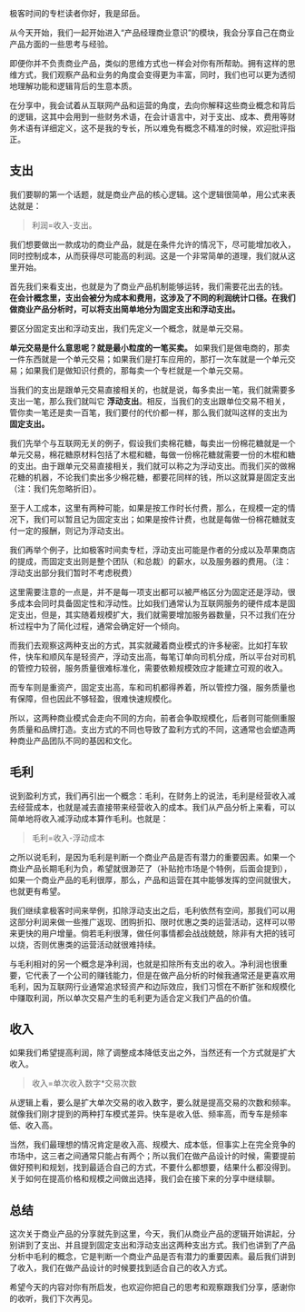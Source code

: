 极客时间的专栏读者你好，我是邱岳。

从今天开始，我们一起开始进入“产品经理商业意识”的模块，我会分享自己在商业产品方面的一些思考与经验。

即便你并不负责商业产品，类似的思维方式也一样会对你有所帮助。拥有这样的思维方式，我们观察产品和业务的角度会变得更为丰富，同时，我们也可以更为透彻地理解功能和逻辑背后的生意本质。

在分享中，我会试着从互联网产品和运营的角度，去向你解释这些商业概念和背后的逻辑，这其中会用到一些财务术语，在会计语言中，对于支出、成本、费用等财务术语有详细定义，这不是我的专长，所以难免有概念不精准的时候，欢迎批评指正。

## 支出

我们要聊的第一个话题，就是商业产品的核心逻辑。这个逻辑很简单，用公式来表达就是：

> 利润=收入-支出。

我们想要做出一款成功的商业产品，就是在条件允许的情况下，尽可能增加收入，同时控制成本，从而获得尽可能高的利润。这是一个非常简单的道理，我们就从这里开始。

首先我们来看支出，也就是为了商业产品机制能够运转，我们需要花出去的钱。 **在会计概念里，支出会被分为成本和费用，这涉及了不同的利润统计口径。在我们做商业产品分析时，可以将支出简单地分为固定支出和浮动支出。**

要区分固定支出和浮动支出，我们先定义一个概念，就是单元交易。

**单元交易是什么意思呢？就是最小粒度的一笔买卖。** 如果我们是做电商的，那卖一件东西就是一个单元交易；如果我们是打车应用的，那打一次车就是一个单元交易；如果我们是做知识付费的，那每卖一个专栏就是一个单元交易。

当我们的支出是跟单元交易直接相关的，也就是说，每多卖出一笔，我们就需要多支出一笔，那么我们就叫它 **浮动支出**。相反，当我们的支出跟单位交易不相关，管你卖一笔还是卖一百笔，我们要付的代价都一样，那么我们就叫这样的支出为 **固定支出。**

我们先举个与互联网无关的例子，假设我们卖棉花糖，每卖出一份棉花糖就是一个单元交易，棉花糖原材料包括了木棍和糖，每做一份棉花糖就需要一份的木棍和糖的支出。由于跟单元交易直接相关，我们就可以称之为浮动支出。而我们买的做棉花糖的机器，不论我们卖出多少棉花糖，都要花同样的钱，所以这就算是固定支出（注：我们先忽略折旧）。

至于人工成本，这里有两种可能，如果是按工作时长付费，那么，在规模一定的情况下，我们可以暂且记为固定支出；如果是按件计费，也就是每做一份棉花糖就支付一定的报酬，则记为浮动支出。

我们再举个例子，比如极客时间卖专栏，浮动支出可能是作者的分成以及苹果商店的提成，而固定支出则是整个团队（和总裁）的薪水，以及服务器的费用。（注：浮动支出部分我们暂时不考虑税费）

这里需要注意的一点是，并不是每一项支出都可以被严格区分为固定还是浮动，很多成本会同时具备固定性和浮动性。比如我们通常认为互联网服务的硬件成本是固定支出，但是，其实随着规模扩大，我们就需要增加服务器数量，只不过我们在分析过程中为了简化过程，通常会确定好一个倾向。

而我们去观察这两种支出的方式，其实就藏着商业模式的许多秘密。比如打车软件，快车和顺风车是轻资产，浮动支出高，每笔订单向司机分成，所以平台对司机的管控力较弱，服务质量很难标准化，需要依赖规模效应才能建立可观的收入。

而专车则是重资产，固定支出高，车和司机都得养着，所以管控力强，服务质量也有保障，但也因此不够轻盈，很难快速规模化。

所以，这两种商业模式会走向不同的方向，前者会争取规模化，后者则可能侧重服务质量和品牌打造。支出方式的不同也导致了盈利方式的不同，这通常也会塑造两种商业产品团队不同的基因和文化。

## 毛利

说到盈利方式，我们再引出一个概念：毛利，在财务上的说法，毛利是经营收入减去经营成本，也就是减去直接带来经营收入的成本。我们从产品分析上来看，可以简单地将收入减浮动成本算作毛利。也就是：

> 毛利=收入-浮动成本

之所以说毛利，是因为毛利是判断一个商业产品是否有潜力的重要因素。如果一个商业产品长期毛利为负，希望就很渺茫了（补贴抢市场是个特例，后面会提到），如果一个商业产品的毛利很厚，那么，产品和运营在其中能够发挥的空间就很大，也就更有希望。

我们继续拿极客时间来举例，扣除浮动支出之后，毛利依然有空间，那我们可以用这部分利润来做一些推广返现、团购折扣、限时优惠之类的运营活动，这样可以带来更快的用户增量。倘若毛利很薄，做任何事情都会战战兢兢，除非有大把的钱可以烧，否则优惠类的运营活动就很难持续。

与毛利相对的另一个概念是净利润，也就是扣除所有支出的收入。净利润也很重要，它代表了一个公司的赚钱能力，但是在做产品分析的时候我通常还是更喜欢用毛利，因为互联网行业通常追求轻资产和边际效应，我们习惯在不断扩张和规模化中赚取利润，所以单次交易产生的毛利更为适合定义我们产品的价值。

## 收入

如果我们希望提高利润，除了调整成本降低支出之外，当然还有一个方式就是扩大收入。

> 收入=单次收入数字\*交易次数

从逻辑上看，要么是扩大单次交易的收入数字，要么就是提高交易的次数和频率。就像我们刚才提到的两种打车模式差异。快车是收入低、频率高，而专车是频率低、收入高。

当然，我们最理想的情况肯定是收入高、规模大、成本低，但事实上在完全竞争的市场中，这三者之间通常只能占有两个；所以我们在做产品设计的时候，需要提前做好预判和规划，找到最适合自己的方式，不要什么都想要，结果什么都没得到。关于如何在提高价格和规模之间做出选择，我们会在接下来的分享中继续聊。

## 总结

这次关于商业产品的分享就先到这里，今天，我们从商业产品的逻辑开始讲起，分别讲到了支出、并且提到固定支出和浮动支出这两种支出方式。我们也讲到了产品分析中毛利的概念，它是判断一个商业产品是否有潜力的重要因素。最后我们讲到了收入，我们在做产品设计的时候要找到适合自己的收入方式。

希望今天的内容对你有所启发，也欢迎你把自己的思考和观察跟我们分享，感谢你的收听，我们下次再见。